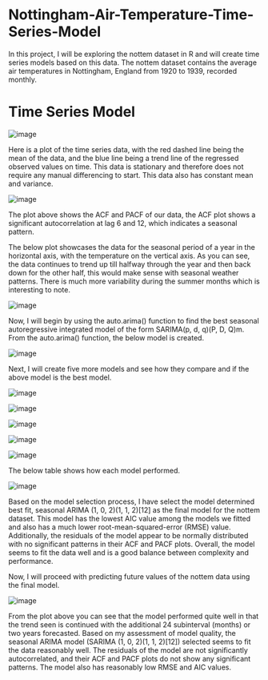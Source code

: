 # Nottingham-Air-Temperature-Time-Series-Model
In this project, I will be exploring the nottem dataset in R and will create time series models based on this data. The nottem dataset contains the average air temperatures in Nottingham, England from 1920 to 1939, recorded monthly.
# Time Series Model

![image](https://user-images.githubusercontent.com/50085554/236972865-5536726e-6773-4f4b-968e-5eb670299ae5.png)

Here is a plot of the time series data, with the red dashed line being the mean of the data, and the blue line being a trend line of the regressed observed values on time. This data is stationary and therefore does not require any manual differencing to start. This data also has constant mean and variance.

![image](https://user-images.githubusercontent.com/50085554/236972955-3be74f56-7eec-4b25-b527-0c1eac6237c2.png)

The plot above shows the ACF and PACF of our data, the ACF plot shows a significant autocorrelation at lag 6 and 12, which indicates a seasonal pattern.

The below plot showcases the data for the seasonal period of a year in the horizontal axis, with the temperature on the vertical axis. As you can see, the data continues to trend up till halfway through the year and then back down for the other half, this would make sense with seasonal weather patterns. There is much more variability during the summer months which is interesting to note.

![image](https://user-images.githubusercontent.com/50085554/236973096-b2f58388-3009-4d14-892e-0d9f9a8cbd03.png)

Now, I will begin by using the auto.arima() function to find the best seasonal autoregressive integrated model of the form SARIMA(p, d, q)(P, D, Q)m. From the auto.arima() function, the below model is created.

![image](https://user-images.githubusercontent.com/50085554/236973167-23a6f11e-869d-4d21-9cc8-b43251ef84d1.png)

Next, I will create five more models and see how they compare and if the above model is the best model.

![image](https://user-images.githubusercontent.com/50085554/236973256-49613895-a5a1-46c6-b825-c272cd1d5a72.png)

![image](https://user-images.githubusercontent.com/50085554/236973273-d025997e-82c0-4ca2-b091-7ba85f7d65a8.png)

![image](https://user-images.githubusercontent.com/50085554/236973285-c88d44b1-589c-4a8f-9c8f-2316d4af3ef8.png)

![image](https://user-images.githubusercontent.com/50085554/236973298-b0e7015c-5c8c-4e7c-94d5-09076f63d4a9.png)

![image](https://user-images.githubusercontent.com/50085554/236973314-b634b8a1-9d0a-4b59-a5d2-5549f57caed1.png)

The below table shows how each model performed.

![image](https://user-images.githubusercontent.com/50085554/236973638-1649351d-a6b7-41f4-b2d4-4281ba9121c0.png)

Based on the model selection process, I have select the model determined best fit, seasonal ARIMA (1, 0, 2)(1, 1, 2)[12] as the final model for the nottem dataset. This model has the lowest AIC value among the models we fitted and also has a much lower root-mean-squared-error (RMSE) value. Additionally, the residuals of the model appear to be normally distributed with no significant patterns in their ACF and PACF plots. Overall, the model seems to fit the data well and is a good balance between complexity and performance.

Now, I will proceed with predicting future values of the nottem data using the final model.

![image](https://user-images.githubusercontent.com/50085554/236973511-7c078383-d956-4e9f-a0f5-1f5a1de485de.png)

From the plot above you can see that the model performed quite well in that the trend seen is continued with the additional 24 subinterval (months) or two years forecasted. Based on my assessment of model quality, the seasonal ARIMA model (SARIMA (1, 0, 2)(1, 1, 2)[12]) selected seems to fit the data reasonably well. The residuals of the model are not significantly autocorrelated, and their ACF and PACF plots do not show any significant patterns. The model also has reasonably low RMSE and AIC values. 
